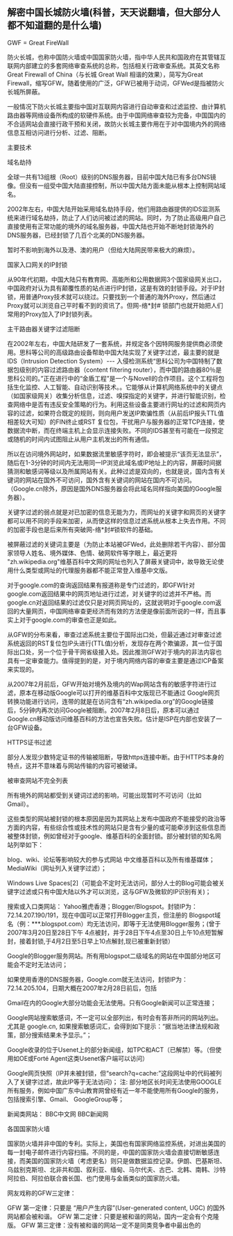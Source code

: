 
## 解密中国长城防火墙(科普，天天说翻墙，但大部分人都不知道翻的是什么墙)

GWF = Great FireWall 

防火长城，也称中国防火墙或中国国家防火墙，指中华人民共和国政府在其管辖互联网内部建立的多套网络审查系统的总称，包括相关行政审查系统。其英文名称Great Firewall of China（与长城 Great Wall 相谐的效果），简写为Great Firewall，缩写GFW。随着使用的广泛，GFW已被用于动词，GFWed是指被防火长城所屏蔽。 

一般情况下防火长城主要指中国对互联网内容进行自动审查和过滤监控、由计算机路由器等网络设备所构成的软硬件系统。由于中国网络审查较为完备，中国国内的不合适网站会直接行政干预和关闭，故防火长城主要作用在于对中国境内外的网络信息互相访问进行分析、过滤、阻断。 

主要技术 

域名劫持 

全球一共有13组根（Root）级别的DNS服务器，目前中国大陆已有多台DNS镜像。但没有一组受中国大陆直接控制，所以中国大陆方面未能从根本上控制网站域名。 

2002年左右，中国大陆开始采用域名劫持手段，他们用路由器提供的IDS监测系统来进行域名劫持，防止了人们访问被过滤的网站。同时，为了防止高级用户自己直接使用有正常功能的境外的域名服务器，中国大陆也开始不断地封锁海外的DNS服务器，已经封锁了几百个北美的DNS服务器。 

暂时不影响到海外以及港、澳的用户（但给大陆网民带来极大的麻烦）。 

国家入口网关的IP封锁 

从90年代初期，中国大陆只有教育网、高能所和公用数据网3个国家级网关出口，中国政府对认为具有颠覆性质的站点进行IP封锁，这是有效的封锁手段。对于IP封锁，用普通Proxy技术就可以绕过。只要找到一个普通的海外Proxy，然后通过Proxy就可以浏览自己平时看不到的资讯了。但网-络*封# 锁部门也就开始把人们常用的Proxy加入了IP封锁列表。 

主干路由器关键字过滤阻断 

在2002年左右，中国大陆研发了一套系统，并规定各个因特网服务提供商必须使用。思科等公司的高级路由设备帮助中国大陆实现了关键字过滤，最主要的就是IDS（Intrusion Detection System）--- 入侵检测系统“思科公司为中国特制了数据包级别的内容过滤路由器（content filtering router），而中国的路由器80％是思科公司的。”正在进行中的“金盾工程”是一个与Novell的合作项目。这个工程将包括生化监控、人工智能、自动识别等技术。。它能够从计算机网络系统中的关键点（如国家级网关）收集分析信息，过滤、嗅探指定的关键字，并进行智能识别，检查网络中是否有违反安全策略的行为。利用这些设备主要进行网址的过滤和网页内容的过滤，如果符合既定的规则，则向用户发送IP欺骗性质（从前后IP报头TTL值相差较大可知）的FIN终止或RST 复位包，干扰用户与服务器的正常TCP连接，使数据流中断，而在终端主机上会显示连接失败。不同的IDS甚至有可能在一段预定或随机的时间内试图阻止从用户主机发出的所有通信。 

所以在访问境外网站时，如果数据流里敏感字符时，即会被提示“该页无法显示”，随后在1-3分钟的时间内无法用同一IP浏览此域名或IP地址上的内容，屏蔽时间据猜测和敏感词等级以及所属网站有关。此种过滤是双向的，也就是说，国内含有关键词的网站在国外不可访问，国外含有关键词的网站在国内不可访问。（Google.cn除外，原因是国外DNS服务器会将此域名同样指向美国的Google服务器）。 

关键字过滤的弱点就是对已加密的信息无能为力，而网址的关键字和网页的关键字都可以用不同的手段来加密，从而使这样的信息过滤系统从根本上失去作用。不同的加密手段也是后来所有突破网-络*封#锁软件的基础。 

被屏蔽过滤的关键词主要是（为防止本站被GFWed，此处删除若干内容）、部分国家领导人姓名、境外媒体、色情、破网软件等字眼上，最近更将 "zh.wikipedia.org"维基百科中文网的网址也列入了屏蔽关键词中，故导致无论使用什么类型或网址的代理服务器都不能正常登入维基中文版。 

对于google.com的查询返回结果有报道称是专门过滤的，即GFW针对google.com返回结果中的网页地址进行过滤，对关键字的过滤并不严格。而google.cn对返回结果的过滤仅只是对网页网址的，这就说明对于google.com返回的大量网页，中国网络审查更经济而有效的方法便是像前面所说的一样，而且事实上对于google.com的审查也正是如此。 

从GFW的分布来看，审查过滤系统主要位于国际出口处，但最近通过对审查过滤系统返回的RST复位包IP头进行(TTL值)分析，发现存在两个欺骗源，其一位于国际出口处，另一个位于骨干网省级接入处。因此推测GFW对于境内的非法内容也具有一定审查能力。值得提到的是，对于境内网络内容的审查主要是通过ICP备案来实现的。 

从2007年2月前后，GFW开始对境外及境内的Wap网站含有的敏感字符进行过滤，原本在移动版Google可以打开的维基百科中文版现已不能通过 Google网页转换功能进行访问，连带的就是在访问含有“zh.wikipedia.org”的Google链接后，5分钟内再次访问Google被阻断。2007年2月8日后，原本可以通过Google.cn移动版访问维基百科的方法也宣告失败。估计是ISP在内部也安装了一台GFW设备。 

HTTPS证书过滤 

部分人发现少数特定证书的传输被阻断，导致https连接中断。由于HTTPS本身的特点，这并不意味着与网站传输的内容可被破译。 

被审查网站不完全列表 

所有境外的网站都受到关键词过滤的影响，可能出现暂时不可访问（比如Gmail）。 

这些类型的网站被封锁的根本原因是因为其网站上发布中国政府不能接受的政治等方面的内容，有些综合性或技术性的网站只是含有少量的或可能牵涉到这些信息而被整体封锁，例如曾经对于google、维基百科的全面封锁。部分被封锁的知名网站列举如下： 

blog、wiki、论坛等影响较大的参与式网站 
中文维基百科以及所有维基媒体； 
MediaWiki（网址列入关键字过滤）； 

Windows Live Spaces[2]（可能会不定时无法访问，部分人士的Blog可能会被关键字过滤或只有中国大陆以外才可以浏览，这与GFW及微软的IP识别有关)； 

搜索或入口类网站： 
Yahoo雅虎香港；Blogger/Blogspot。封锁IP为：72.14.207.190/191，现在中国可以正常打开Blogger主页，但注册的 Blogspot域名（例：***.blogspot.com）均无法访问，即等于无法使用Blogger服务；(曾于2007年3月20日至28日下午 4点被封，并于28日下午4点至30日上午10点短暂解封，接着封锁,于4月2日至5日早上10点解封,现已被重新封锁） 

Google的Blogger服务网站。所有用blogspot二级域名的网站在中国部分地区可能会不定时无法访问； 

如果使用香港的DNS服务器，Google.com就无法访问，封锁IP为：72.14.205.104，日期大概在2007年2月28日前后，包括

Gmail在内的Google大部分功能会无法使用。只有Google新闻可以正常连接； 

Google网站搜索敏感词，不一定可以全部列出，有时会有答非所问的网站列出。尤其是 google.cn, 如果搜索敏感词汇，会得到如下提示：“据当地法律法规和政策，部分搜索结果未予显示。”； 

Google收录的位于Usenet上的部分新闻组，如TPC和ACT（已解禁）等。（但使用如OE或Forté Agent这类Usenet客户端可以访问） 

Google网页快照（IP并未被封锁，但“search?q=cache:”这段网址中的代码被列入了关键字过滤，故此IP等于无法访问)； 注: 部分地区长时间无法使用GOOGLE所有服务，例如中国广东中山教育网曾经有近一年不能使用所有Google的服务，包括搜索引擎、Gmail、 GoogleGroup等； 

新闻类网站： 
BBC中文网 
BBC新闻网 

各国国家防火墙 

国家防火墙并非中国的专利。实际上，美国也有国家网络监控系统，对进出美国的每一封电子邮件进行内容扫描。不同的是，中国的国家防火墙会直接切断敏感连接，而美国的国家防火墙（考虑更名）则只是做数据监控记录。伊朗、巴基斯坦、乌兹别克斯坦、北非共和国、叙利亚、缅甸、马尔代夫、古巴、北韩、南韩、沙特阿拉伯、阿拉伯联合酋长国、也门使用与金盾类似的国家防火墙。 

网友戏称的GFW三定律： 

GFW 第一定律：只要是 “用户产生内容”(User-generated content, UGC) 的国外网站都会被和谐。 
GFW 第二定律：只要是被和谐的网站，国内一定会有个克隆版。 
GFW 第三定律：没有被和谐的网站一定不是同类竞争者中最出色的

